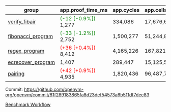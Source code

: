 | group | app.proof_time_ms | app.cycles | app.cells_used | leaf.proof_time_ms | leaf.cycles | leaf.cells_used |
| -- | -- | -- | -- | -- | -- | -- |
| [verify_fibair](https://github.com/openvm-org/openvm/blob/benchmark-results/benchmarks-pr/1255/verify_fibair-81f289183865fa8d23def54573a6b511df7dec83.md) |<span style='color: green'>(-12 [-0.9%])</span> 1,277 |  334,086 |  17,676,626 |- | - | - |
| [fibonacci_program](https://github.com/openvm-org/openvm/blob/benchmark-results/benchmarks-pr/1255/fibonacci-81f289183865fa8d23def54573a6b511df7dec83.md) |<span style='color: green'>(-33 [-1.2%])</span> 2,752 |  1,500,277 |  51,244,863 |- | - | - |
| [regex_program](https://github.com/openvm-org/openvm/blob/benchmark-results/benchmarks-pr/1255/regex-81f289183865fa8d23def54573a6b511df7dec83.md) |<span style='color: red'>(+36 [+0.4%])</span> 8,412 |  4,165,226 |  167,821,872 |- | - | - |
| [ecrecover_program](https://github.com/openvm-org/openvm/blob/benchmark-results/benchmarks-pr/1255/ecrecover-81f289183865fa8d23def54573a6b511df7dec83.md) | 1,407 |  289,447 |  15,125,546 |- | - | - |
| [pairing](https://github.com/openvm-org/openvm/blob/benchmark-results/benchmarks-pr/1255/pairing-81f289183865fa8d23def54573a6b511df7dec83.md) |<span style='color: red'>(+42 [+0.9%])</span> 4,935 |  1,820,436 |  96,487,767 |- | - | - |


Commit: https://github.com/openvm-org/openvm/commit/81f289183865fa8d23def54573a6b511df7dec83

[Benchmark Workflow](https://github.com/openvm-org/openvm/actions/runs/14180532202)
